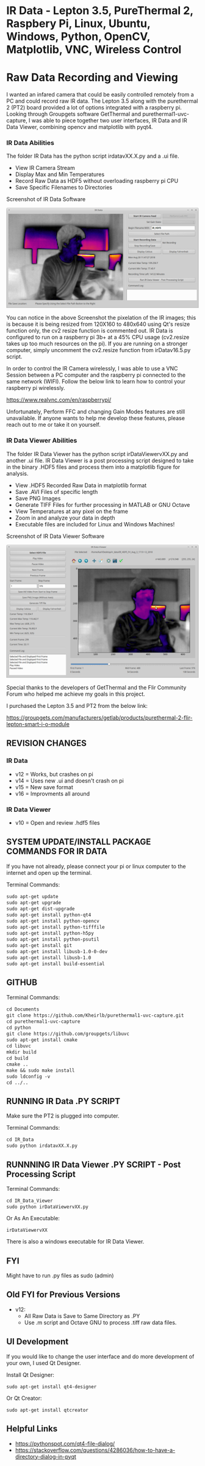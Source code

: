 ﻿# IR Data - Lepton 3.5, PureThermal 2, Raspbery Pi, Linux, Ubuntu, Windows, Python, OpenCV, Matplotlib, VNC, Wireless Control

# Raw Data Recording and Viewing

I wanted an infared camera that could be easily controlled remotely from a PC and could record raw IR data. The Lepton 3.5 along with the purethermal 2 (PT2) board provided a lot of options integrated with a raspberry pi. Looking through Groupgets software GetThermal and purethermal1-uvc-capture, I was able to piece together two user interfaces, IR Data and IR Data Viewer, combining opencv and matplotlib with pyqt4.

### IR Data Abilities

The folder IR Data has the python script irdatavXX.X.py and a .ui file.

- View IR Camera Stream
- Display Max and Min Temperatures
- Record Raw Data as HDF5 without overloading raspberry pi CPU
- Save Specific Filenames to Directories

Screenshot of IR Data Software

![Alt text](/images/irDataStreaming.png?raw=true)

You can notice in the above Screenshot the pixelation of the IR images; this is because it is being resized from 120X160 to 480x640 using Qt's resize function only, the cv2 resize function is commented out. IR Data is configured to run on a raspberry pi 3b+ at a 45% CPU usage (cv2.resize takes up too much resources on the pi). If you are running on a stronger computer, simply uncomment the cv2.resize function from irDatav16.5.py script.

In order to control the IR Camera wirelessly, I was able to use a VNC Session between a PC computer and the raspberry pi connected to the same network (WIFI). Follow the below link to learn how to control your raspberry pi wirelessly. 

https://www.realvnc.com/en/raspberrypi/

Unfortunately, Perform FFC and changing Gain Modes features are still unavailable. If anyone wants to help me develop these features, please reach out to me or take it on yourself.

### IR Data Viewer Abilities

The folder IR Data Viewer has the python script irDataViewervXX.py and another .ui file. IR Data Viewer is a post processing script designed to take in the binary .HDF5 files and process them into a matplotlib figure for analysis.

- View .HDF5 Recorded Raw Data in matplotlib format
- Save .AVI Files of specific length
- Save PNG Images
- Generate TIFF Files for further processing in MATLAB or GNU Octave
- View Temperatures at any pixel on the frame
- Zoom in and analyze your data in depth
- Executable files are included for Linux and Windows Machines!

Screenshot of IR Data Viewer Software

![Alt text](/images/irDataViewerSelected.png?raw=true)

Special thanks to the developers of GetThermal and the Flir Community Forum who helped me achieve my goals in this project.

I purchased the Lepton 3.5 and PT2 from the below link:

https://groupgets.com/manufacturers/getlab/products/purethermal-2-flir-lepton-smart-i-o-module

## REVISION CHANGES

### IR Data

- v12 = Works, but crashes on pi
- v14 = Uses new .ui and doesn't crash on pi
- v15 = New save format
- v16 = Improvments all around

### IR Data Viewer

- v10 = Open and review .hdf5 files

## SYSTEM UPDATE/INSTALL PACKAGE COMMANDS FOR IR DATA

If you have not already, please connect your pi or linux computer to the internet and open up the terminal.

Terminal Commands:

	sudo apt-get update
	sudo apt-get upgrade
	sudo apt-get dist-upgrade
	sudo apt-get install python-qt4
	sudo apt-get install python-opencv
	sudo apt-get install python-tifffile
	sudo apt-get install python-h5py
	sudo apt-get install python-psutil
	sudo apt-get install git
	sudo apt-get install libusb-1.0-0-dev
	sudo apt-get install libusb-1.0
	sudo apt-get install build-essential

## GITHUB

Terminal Commands:

	cd Documents
	git clone https://github.com/Kheirlb/purethermal1-uvc-capture.git
	cd purethermal1-uvc-capture
	cd python
	git clone https://github.com/groupgets/libuvc
	sudo apt-get install cmake
	cd libuvc
	mkdir build
	cd build
	cmake ..
	make && sudo make install
	sudo ldconfig -v
	cd ../..

## RUNNING IR Data .PY SCRIPT

Make sure the PT2 is plugged into computer.

Terminal Commands:

	cd IR_Data
	sudo python irdatavXX.X.py

## RUNNNING IR Data Viewer .PY SCRIPT - Post Processing Script

Terminal Commands:

	cd IR_Data_Viewer
	sudo python irDataViewervXX.py

Or As An Executable:

	irDataViewervXX

There is also a windows executable for IR Data Viewer.

## FYI

Might have to run .py files as sudo (admin)

## Old FYI for Previous Versions

- v12:
	- All Raw Data is Save to Same Directory as .PY
	- Use .m script and Octave GNU to process .tiff raw data files.

## UI Development

If you would like to change the user interface and do more development of your own, I used Qt Designer.

Install Qt Designer:

	sudo apt-get install qt4-designer

Or Qt Creator:

	sudo apt-get install qtcreator

## Helpful Links

- https://pythonspot.com/qt4-file-dialog/
- https://stackoverflow.com/questions/4286036/how-to-have-a-directory-dialog-in-pyqt
